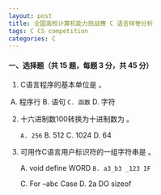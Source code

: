 ```yaml
---
layout: post
title: 全国高校计算机能力挑战赛 C 语言样卷分析
tags: C CS competition
categories: C
---
```


#### 一、选择题（共 15 题，每题 3 分，共 45 分）

1. C语言程序的基本单位是 <u> </u>。

​		A.  程序行	 B. 语句	 `C. 函数`	 D. 字符

2. 十六进制数100转换为十进制数为 <u> </u>。

   `A. 256`      B. 512      C. 1024      D. 64

3. 可用作C语言用户标识符的一组字符串是 <u> </u>。

   A.  void define WORD      `B. a3_b3 _123 IF`

   C.  For –abc Case              D. 2a DO sizeof